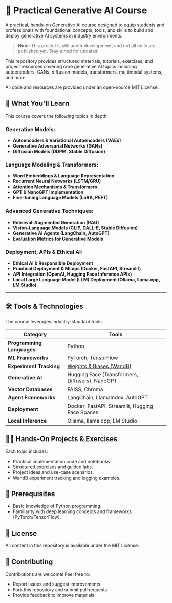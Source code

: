 # 🚀 Practical Generative AI Course

A practical, hands-on Generative AI course designed to equip students and professionals with foundational concepts, tools, and skills to build and deploy generative AI systems in industry environments.

> **Note**: This project is still under development, and not all units are published yet. Stay tuned for updates!

This repository provides structured materials, tutorials, exercises, and project resources covering core generative AI topics including autoencoders, GANs, diffusion models, transformers, multimodal systems, and more. 

All code and resources are provided under an open-source MIT License.


## 🎯 What You'll Learn

This course covers the following topics in depth:

### Generative Models:

- **Autoencoders & Variational Autoencoders (VAEs)**
- **Generative Adversarial Networks (GANs)**
- **Diffusion Models (DDPM, Stable Diffusion)**

### Language Modeling & Transformers:

- **Word Embeddings & Language Representation**
- **Recurrent Neural Networks (LSTM/GRU)**
- **Attention Mechanisms & Transformers**
- **GPT & NanoGPT Implementation**
- **Fine-tuning Language Models (LoRA, PEFT)**

### Advanced Generative Techniques:

- **Retrieval-Augmented Generation (RAG)**
- **Vision-Language Models (CLIP, DALL-E, Stable Diffusion)**
- **Generative AI Agents (LangChain, AutoGPT)**
- **Evaluation Metrics for Generative Models**

### Deployment, APIs & Ethical AI:

- **Ethical AI & Responsible Deployment**
- **Practical Deployment & MLops (Docker, FastAPI, Streamlit)**
- **API Integration (OpenAI, Hugging Face Inference APIs)**
- **Local Large Language Model (LLM) Deployment (Ollama, llama.cpp, LM Studio)**

---

## 🛠️ Tools & Technologies

The course leverages industry-standard tools:

| Category                 | Tools                                                         |
|--------------------------|---------------------------------------------------------------|
| **Programming Languages**| Python                                                        |
| **ML Frameworks**        | PyTorch, TensorFlow                                           |
| **Experiment Tracking**  | [Weights & Biases (WandB)](https://wandb.ai/)                 |
| **Generative AI**        | Hugging Face (Transformers, Diffusers), NanoGPT               |
| **Vector Databases**     | FAISS, Chroma                                                 |
| **Agent Frameworks**     | LangChain, LlamaIndex, AutoGPT                                |
| **Deployment**           | Docker, FastAPI, Streamlit, Hugging Face Spaces               |
| **Local Inference**      | Ollama, llama.cpp, LM Studio                                  |


## 🧑‍💻 Hands-On Projects & Exercises

Each topic includes:

- Practical implementation code and notebooks.
- Structured exercises and guided labs.
- Project ideas and use-case scenarios.
- WandB experiment tracking and logging examples.


## 📖 Prerequisites

- Basic knowledge of Python programming.
- Familiarity with deep learning concepts and frameworks (PyTorch/TensorFlow).


## 📜 License

All content in this repository is available under the MIT License:


## 🤝 Contributing

Contributions are welcome! Feel free to:

- Report issues and suggest improvements
- Fork this repository and submit pull requests
- Provide feedback to improve materials


